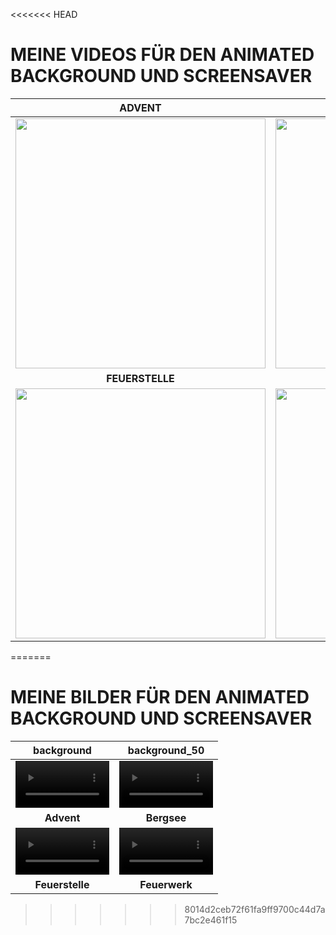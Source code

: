 <<<<<<< HEAD
# MEINE VIDEOS FÜR DEN ANIMATED BACKGROUND UND SCREENSAVER


| **ADVENT** | **BERGSEE** |
| :---: | :---: |
| <img src="/../main/06_A_BACKGROUND/Bildschirmschoner_Hintergrund/Advent.mp4" width="400"> | <img src="/../main/06_A_BACKGROUND/Bildschirmschoner_Hintergrund/Bergsee.mp4" width="400"> |
| **FEUERSTELLE** | **FEUERWERK** |
| <img src="/../main/06_A_BACKGROUND/Bildschirmschoner_Hintergrund/Feuerstelle.mp4" width="400"> | <img src="/../main/06_A_BACKGROUND/Bildschirmschoner_Hintergrund/Feuerwerk.mp4" width="400"> |

=======
# MEINE BILDER FÜR DEN ANIMATED BACKGROUND UND SCREENSAVER


| **background** | **background_50** |
| :---: | :---: |
| <video src="/../main/06_A_BACKGROUND/Bildschirmschoner_Hintergrund/Advent.mp4" width="150"/> | <video src="/../main/06_A_BACKGROUND/Bildschirmschoner_Hintergrund/Bergsee.mp4" width="150"/> |
| **Advent** | **Bergsee** |
| <video src="/../main/06_A_BACKGROUND/Bildschirmschoner_Hintergrund/Feuerstelle.mp4" width="150"/> | <video src="/../main/06_A_BACKGROUND/Bildschirmschoner_Hintergrund/Feuerwerk.mp4" width="150"/> |
| **Feuerstelle** | **Feuerwerk** |
>>>>>>> 8014d2ceb72f61fa9ff9700c44d7a7bc2e461f15
